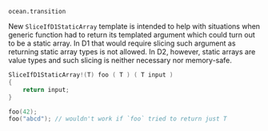 `ocean.transition`

New `SliceIfD1StaticArray` template is intended to help with situations when
generic function had to return its templated argument which could turn out to be
a static array. In D1 that would require slicing such argument as returning
static array types is not allowed. In D2, however, static arrays are value types
and such slicing is neither necessary nor memory-safe.

```D
SliceIfD1StaticArray!(T) foo ( T ) ( T input )
{
    return input;
}

foo(42);
foo("abcd"); // wouldn't work if `foo` tried to return just T
```
